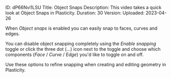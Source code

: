 ID: dP66Nvi1LSU
Title: Object Snaps
Description: This video takes a quick look at Object Snaps in Plasticity.
Duration: 30
Version: 
Uploaded: 2023-04-26

When *Object snaps* is enabled you can easily snap to faces, curves and edges.

You can disable object snapping completely using the *Enable snapping* toggle or click the three dot (…) icon next to the toggle and choose which components (*Face* / *Curve* / *Edge*) you'd like to toggle on and off.

Use these options to refine snapping when creating and editing geometry in Plasticity.
